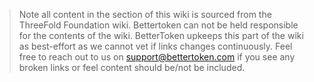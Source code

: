 > Note all content in the section of this wiki is sourced from the ThreeFold Foundation wiki. Bettertoken can not be held responsible for the contents of the wiki. BetterToken upkeeps this part of the wiki as best-effort as we cannot vet if links changes continuously. Feel free to reach out to us on [support@bettertoken.com](mailto:support@bettertoken.com) if you see any broken links or feel content should be/not be included.